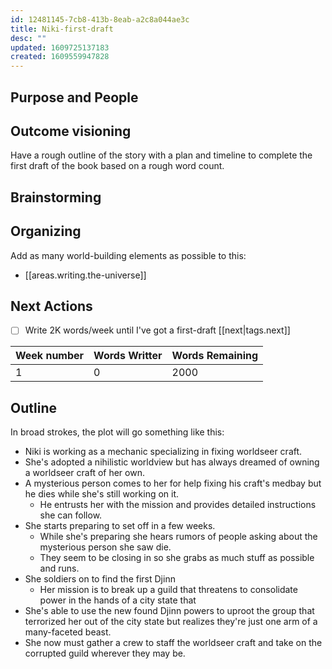 ```yaml
---
id: 12481145-7cb8-413b-8eab-a2c8a044ae3c
title: Niki-first-draft
desc: ""
updated: 1609725137183
created: 1609559947828
---
```


## Purpose and People

## Outcome visioning

Have a rough outline of the story with a plan and timeline to complete the first draft of the book based on a rough word count.

## Brainstorming

## Organizing

Add as many world-building elements as possible to this:

- [[areas.writing.the-universe]]

## Next Actions

- [ ] Write 2K words/week until I've got a first-draft [[next|tags.next]]

| Week number | Words Writter | Words Remaining |
| ----------- | ------------- | --------------- |
| 1           | 0             | 2000            |

## Outline

In broad strokes, the plot will go something like this:

- Niki is working as a mechanic specializing in fixing worldseer craft.
- She's adopted a nihilistic worldview but has always dreamed of owning a worldseer craft of her own.
- A mysterious person comes to her for help fixing his craft's medbay but he dies while she's still working on it.
  - He entrusts her with the mission and provides detailed instructions she can follow.
- She starts preparing to set off in a few weeks.
  - While she's preparing she hears rumors of people asking about the mysterious person she saw die.
  - They seem to be closing in so she grabs as much stuff as possible and runs.
- She soldiers on to find the first Djinn
  - Her mission is to break up a guild that threatens to consolidate power in the hands of a city state that <insert terrible social norm here>
- She's able to use the new found Djinn powers to uproot the group that terrorized her out of the city state but realizes they're just one arm of a many-faceted beast.
- She now must gather a crew to staff the worldseer craft and take on the corrupted guild wherever they may be.
